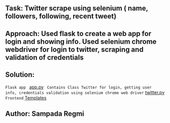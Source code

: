 ## Task: Twitter scrape using selenium ( name, followers, following, recent tweet)
## Approach: Used flask to create a web app for login and showing info. Used selenium chrome webdriver for login to twitter, scraping and validation of credentials
## Solution:

```Flask app ```
[app.py](https://github.com/sampada101/30-days-python/blob/main/Day%2012/app.py)
``` Contains Class Twitter for login, getting user info, credentials validation using selenium chrome web driver```
[twitter.py](https://github.com/sampada101/30-days-python/blob/main/Day%2012/twitter.py)
``` Frontend ```
[Templates](https://github.com/sampada101/30-days-python/blob/main/Day%2012/templates)

## Author: Sampada Regmi
